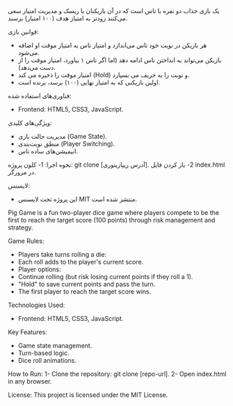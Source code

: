 یک بازی جذاب دو نفره با تاس است که در آن بازیکنان با ریسک و مدیریت امتیاز سعی می‌کنند زودتر به امتیاز هدف (۱۰۰ امتیاز) برسند.

قوانین بازی:
- هر بازیکن در نوبت خود تاس می‌اندازد و امتیاز تاس به امتیاز موقت او اضافه می‌شود.
- بازیکن می‌تواند به انداختن تاس ادامه دهد (اما اگر تاس ۱ بیاورد، امتیاز موقت را از دست می‌دهد).
- امتیاز موقت را ذخیره می کند (Hold) و نوبت را به حریف می بسپارد.
- اولین بازیکنی که به امتیاز نهایی (۱۰۰) برسد، برنده است.

فناوری‌های استفاده شده:
- Frontend: HTML5, CSS3, JavaScript.

ویژگی‌های کلیدی:
- مدیریت حالت بازی (Game State).
- منطق نوبت‌بندی (Player Switching).
- انیمیشن‌های ساده تاس.

نحوه اجرا:
1- کلون پروژه:
git clone [آدرس ریپازیتوری].
2- باز کردن فایل index.html در مرورگر.

 لایسنس:
 - این پروژه تحت لایسنس MIT منتشر شده است.

Pig Game is a fun two-player dice game where players compete to be the first to reach the target score (100 points) through risk management and strategy.

Game Rules:
- Players take turns rolling a die:
- Each roll adds to the player's current score.
- Player options:
- Continue rolling (but risk losing current points if they roll a 1).
- "Hold" to save current points and pass the turn.
- The first player to reach the target score wins.

 Technologies Used:
- Frontend: HTML5, CSS3, JavaScript.

Key Features:
- Game state management.
- Turn-based logic.
- Dice roll animations.

 How to Run:
 1- Clone the repository:
 git clone [repo-url].
 2- Open index.html in any browser.

 License:
This project is licensed under the MIT License.
